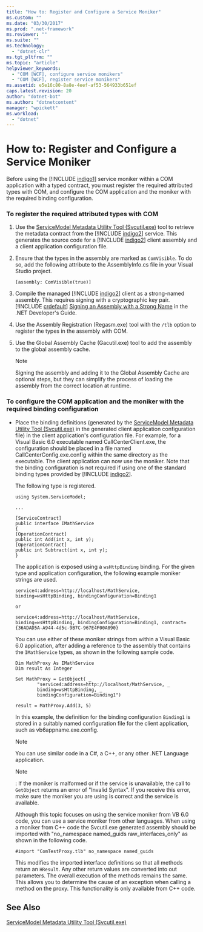 ```yaml
---
title: "How to: Register and Configure a Service Moniker"
ms.custom: ""
ms.date: "03/30/2017"
ms.prod: ".net-framework"
ms.reviewer: ""
ms.suite: ""
ms.technology: 
  - "dotnet-clr"
ms.tgt_pltfrm: ""
ms.topic: "article"
helpviewer_keywords: 
  - "COM [WCF], configure service monikers"
  - "COM [WCF], register service monikers"
ms.assetid: e5e16c80-8a8e-4eef-af53-564933b651ef
caps.latest.revision: 20
author: "dotnet-bot"
ms.author: "dotnetcontent"
manager: "wpickett"
ms.workload: 
  - "dotnet"
---
```

# How to: Register and Configure a Service Moniker
Before using the [!INCLUDE [indigo1](../../../../includes/indigo1-md.md)] service moniker within a COM application with a typed contract, you must register the required attributed types with COM, and configure the COM application and the moniker with the required binding configuration.  
  
### To register the required attributed types with COM  
  
1. Use the [ServiceModel Metadata Utility Tool (Svcutil.exe)](../../../../docs/framework/wcf/servicemodel-metadata-utility-tool-svcutil-exe.md) tool to retrieve the metadata contract from the [!INCLUDE [indigo2](../../../../includes/indigo2-md.md)] service. This generates the source code for a [!INCLUDE [indigo2](../../../../includes/indigo2-md.md)] client assembly and a client application configuration file.  
  
2. Ensure that the types in the assembly are marked as `ComVisible`. To do so, add the following attribute to the AssemblyInfo.cs file in your Visual Studio project.  
  
   ```  
   [assembly: ComVisible(true)]  
   ```  
  
3. Compile the managed [!INCLUDE [indigo2](../../../../includes/indigo2-md.md)] client as a strong-named assembly. This requires signing with a cryptographic key pair. [!INCLUDE [crdefault](../../../../includes/crdefault-md.md)] [Signing an Assembly with a Strong Name](http://go.microsoft.com/fwlink/?LinkId=94874) in the .NET Developer's Guide.  
  
4. Use the Assembly Registration (Regasm.exe) tool with the `/tlb` option to register the types in the assembly with COM.  
  
5. Use the Global Assembly Cache (Gacutil.exe) tool to add the assembly to the global assembly cache.  
  
   > [!NOTE]
   >  Signing the assembly and adding it to the Global Assembly Cache are optional steps, but they can simplify the process of loading the assembly from the correct location at runtime.  
  
### To configure the COM application and the moniker with the required binding configuration  
  
- Place the binding definitions (generated by the [ServiceModel Metadata Utility Tool (Svcutil.exe)](../../../../docs/framework/wcf/servicemodel-metadata-utility-tool-svcutil-exe.md) in the generated client application configuration file) in the client application's configuration file. For example, for a Visual Basic 6.0 executable named CallCenterClient.exe, the configuration should be placed in a file named CallCenterConfig.exe.config within the same directory as the executable. The client application can now use the moniker. Note that the binding configuration is not required if using one of the standard binding types provided by [!INCLUDE [indigo2](../../../../includes/indigo2-md.md)].  
  
   The following type is registered.  
  
  ```  
  using System.ServiceModel;  
  
  ...  
  
  [ServiceContract]   
  public interface IMathService   
  {  
  [OperationContract]  
  public int Add(int x, int y);  
  [OperationContract]  
  public int Subtract(int x, int y);  
  }  
  ```  
  
   The application is exposed using a `wsHttpBinding` binding. For the given type and application configuration, the following example moniker strings are used.  
  
  ```  
  service4:address=http://localhost/MathService, binding=wsHttpBinding, bindingConfiguration=Binding1  
  ```  
  
   `or`  
  
  ```  
  service4:address=http://localhost/MathService, binding=wsHttpBinding, bindingConfiguration=Binding1, contract={36ADAD5A-A944-4d5c-9B7C-967E4F00A090}  
  ```  
  
   You can use either of these moniker strings from within a Visual Basic 6.0 application, after adding a reference to the assembly that contains the `IMathService` types, as shown in the following sample code.  
  
  ```  
  Dim MathProxy As IMathService  
  Dim result As Integer  
  
  Set MathProxy = GetObject( _  
          "service4:address=http://localhost/MathService, _  
          binding=wsHttpBinding, _  
          bindingConfiguration=Binding1")  
  
  result = MathProxy.Add(3, 5)  
  ```  
  
   In this example, the definition for the binding configuration `Binding1` is stored in a suitably named configuration file for the client application, such as vb6appname.exe.config.  
  
  > [!NOTE]
  >  You can use similar code in a C#, a C++, or any other .NET Language application.  
  
  > [!NOTE]
  >  : If the moniker is malformed or if the service is unavailable, the call to `GetObject` returns an error of "Invalid Syntax". If you receive this error, make sure the moniker you are using is correct and the service is available.  
  
   Although this topic focuses on using the service moniker from VB 6.0 code, you can use a service moniker from other languages. When using a moniker from C++ code the Svcutil.exe generated assembly should be imported with "no_namespace named_guids raw_interfaces_only" as shown in the following code.  
  
  ```  
  #import "ComTestProxy.tlb" no_namespace named_guids  
  ```  
  
   This modifies the imported interface definitions so that all methods return an `HResult`. Any other return values are converted into out parameters. The overall execution of the methods remains the same. This allows you to determine the cause of an exception when calling a method on the proxy. This functionality is only available from C++ code.  
  
## See Also  
 [ServiceModel Metadata Utility Tool (Svcutil.exe)](../../../../docs/framework/wcf/servicemodel-metadata-utility-tool-svcutil-exe.md)
